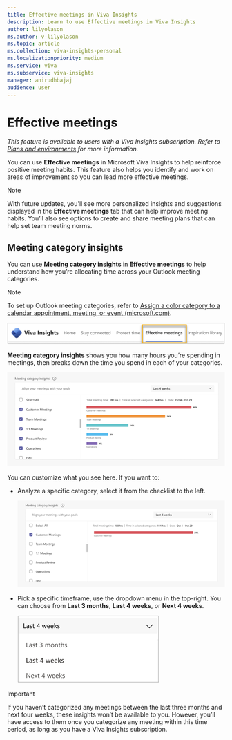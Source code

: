 ```yaml
---
title: Effective meetings in Viva Insights 
description: Learn to use Effective meetings in Viva Insights
author: lilyolason
ms.author: v-lilyolason
ms.topic: article
ms.collection: viva-insights-personal
ms.localizationpriority: medium 
ms.service: viva
ms.subservice: viva-insights
manager: anirudhbajaj
audience: user
---
```


# Effective meetings

*This feature is available to users with a Viva Insights subscription. Refer to [Plans and environments](../Overview/plans-environments.md) for more information.*

You can use **Effective meetings** in Microsoft Viva Insights to help reinforce positive meeting habits. This feature also helps you identify and work on areas of improvement so you can lead more effective meetings.

>[!Note]
>With future updates, you'll see more personalized insights and suggestions displayed in the **Effective meetings** tab that can help improve meeting habits. You’ll also see options to create and share meeting plans that can help set team meeting norms.


## Meeting category insights

You can use **Meeting category insights** in **Effective meetings** to help understand how you’re allocating time across your Outlook meeting categories.

>[!Note]
>To set up Outlook meeting categories, refer to [Assign a color category to a calendar appointment, meeting, or event (microsoft.com)](https://support.microsoft.com/office/assign-a-color-category-to-a-calendar-appointment-meeting-or-event-750596d9-707d-4412-8c0e-7fdc0fc52527).

![Screenshot that shows the Effective meetings tab.](Images/effective-meetings-tab.png)
  
**Meeting category insights** shows you how many hours you’re spending in meetings, then breaks down the time you spend in each of your categories.

![Screenshot that shows the Meeting category insights page.](Images/meeting-category-insights.png)

You can customize what you see here. If you want to:

* Analyze a specific category, select it from the checklist to the left.

    ![Screenshot that shows one category selected.](Images/meeting-category-insights-customer-meetings.png)

* Pick a specific timeframe, use the dropdown menu in the top-right. You can choose from **Last 3 months**, **Last 4 weeks**, or **Next 4 weeks**.

    ![Screenshot that shows the time frame dropdown list.](Images/meeting-category-insights-time-frame.png)

>[!Important]
>If you haven’t categorized any meetings between the last three months and next four weeks, these insights won’t be available to you. However, you’ll have access to them once you categorize any meeting within this time period, as long as you have a Viva Insights subscription.
